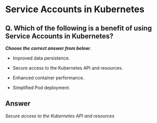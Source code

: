 # Service Accounts in Kubernetes

## Q. Which of the following is a benefit of using Service Accounts in Kubernetes?

***Choose the correct answer from below:***

  - Improved data persistence.

  - Secure access to the Kubernetes API and resources.

  - Enhanced container performance.

  - Simplified Pod deployment.

## Answer
*Secure access to the Kubernetes API and resources*
